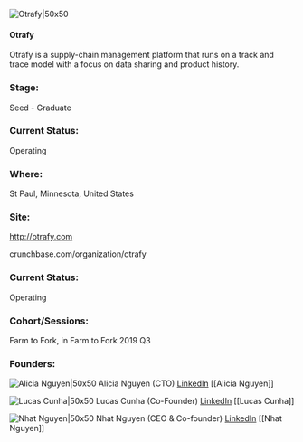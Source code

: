 

![Otrafy|50x50](https://apimg.techstars.com/connect/images/image_files/5d2a624434a60d13b3000135/original/OTRAFY-logo-black_%281%29.png)

#### Otrafy
Otrafy is a supply-chain management platform that runs on a track and trace model with a focus on data sharing and product history.

### Stage: 
Seed - Graduate 

### Current Status: 
Operating

### Where:
St Paul, Minnesota, United States

### Site:
http://otrafy.com



crunchbase.com/organization/otrafy

### Current Status: 
Operating

### Cohort/Sessions: 
Farm to Fork, in Farm to Fork 2019 Q3

### Founders: 

![Alicia Nguyen|50x50](https://apimg.techstars.com/connect/images/image_files/5d14d64f34a60d3b00000235/original/aliciaPhoto.PNG) Alicia Nguyen (CTO) [LinkedIn](https://linkedin.com/in/alicia-nguyen-960899a0) [[Alicia Nguyen]]

![Lucas Cunha|50x50](https://apimg.techstars.com/connect/images/image_files/5d15b3a7a36c112d3600005b/original/lucas.jpg) Lucas Cunha (Co-Founder) [LinkedIn](https://linkedin.com/in/lucaspereiradacunha) [[Lucas Cunha]]

![Nhat Nguyen|50x50](https://apimg.techstars.com/connect/images/image_files/5d13f09b34a60d3b0000020e/original/Nhat_profile_pic.jpg) Nhat Nguyen (CEO & Co-founder) [LinkedIn](https://linkedin.com/in/nhat-nguyen-7b936356) [[Nhat Nguyen]]


